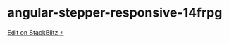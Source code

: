 # angular-stepper-responsive-14frpg

[Edit on StackBlitz ⚡️](https://stackblitz.com/edit/angular-stepper-responsive-14frpg)